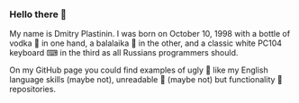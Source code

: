 ### Hello there 👋

My name is Dmitry Plastinin. I was born on October 10, 1998 with a bottle of vodka 🍾 in one hand, a balalaika 🎸 in the other, and a classic white PC104 keyboard ⌨ in the third as all Russians programmers should.

On my GitHub page you could find examples of ugly 🤢 like my English language skills (maybe not), unreadable 🥵 (maybe not) but functionality 🙂 repositories.

<!--
**uncellon/uncellon** is a ✨ _special_ ✨ repository because its `README.md` (this file) appears on your GitHub profile.

Here are some ideas to get you started:

- 🔭 I’m currently working on ...
- 🌱 I’m currently learning ...
- 👯 I’m looking to collaborate on ...
- 🤔 I’m looking for help with ...
- 💬 Ask me about ...
- 📫 How to reach me: ...
- 😄 Pronouns: ...
- ⚡ Fun fact: ...
-->
